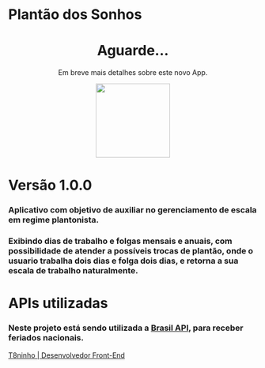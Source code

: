 # Plantão dos Sonhos
<div align="center">
  <h1>Aguarde...</h1>
  <p>Em breve mais detalhes sobre este novo App.</p>
  <img align="center" height="150" src="https://www.blogson.com.br/wp-content/uploads/2017/10/loading-gif-transparent-10.gif"  />
</div>

# Versão 1.0.0

### Aplicativo com objetivo de auxiliar no gerenciamento de escala em regime plantonista.
### Exibindo dias de trabalho e folgas mensais e anuais, com possibilidade de atender a possíveis trocas de plantão, onde o usuario trabalha dois dias e folga dois dias, e retorna a sua escala de trabalho naturalmente.

# APIs utilizadas 

### Neste projeto está sendo utilizada a [Brasil API](https://brasilapi.com.br/), para receber feriados nacionais.

[T8ninho | Desenvolvedor Front-End](http://t8ninho.com/)
